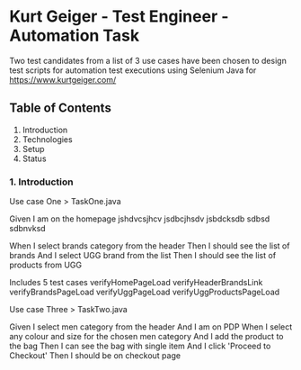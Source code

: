 # Kurt Geiger - Test Engineer - Automation Task

Two test candidates from a list of 3 use cases have been chosen to design test scripts for automation test executions using Selenium Java for https://www.kurtgeiger.com/

## Table of Contents
1. Introduction
2. Technologies
3. Setup
4. Status


### 1. Introduction 

Use case One > TaskOne.java

Given I am on the homepage
jshdvcsjhcv
jsdbcjhsdv
jsbdcksdb
sdbsd
sdbnvksd


When I select brands category from the header
Then I should see the list of brands
And I select UGG brand from the list
Then I should see the list of products from UGG


Includes 5 test cases
verifyHomePageLoad
verifyHeaderBrandsLink
verifyBrandsPageLoad
verifyUggPageLoad
verifyUggProductsPageLoad

Use case Three > TaskTwo.java

Given I select men category from the header
And I am on PDP
When I select any colour and size for the chosen men category
And I add the product to the bag
Then I can see the bag with single item
And I click 'Proceed to Checkout'
Then I should be on checkout page



